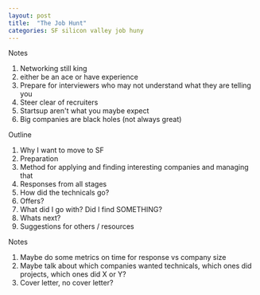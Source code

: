 ```yaml
---
layout: post
title:  "The Job Hunt"
categories: SF silicon valley job huny
---
```


Notes
1) Networking still king
2) either be an ace or have experience
3) Prepare for interviewers who may not understand what they are telling you
4) Steer clear of recruiters
5) Startsup aren't what you maybe expect
6) Big companies are black holes (not always great)

Outline
1) Why I want to move to SF
2) Preparation
3) Method for applying and finding interesting companies and managing that
4) Responses from all stages
5) How did the technicals go?
6) Offers?
7) What did I go with? Did I find SOMETHING?
8) Whats next?
9) Suggestions for others / resources

Notes
1) Maybe do some metrics on time for response vs company size
2) Maybe talk about which companies wanted technicals, which ones did projects, which ones did X or Y?
3) Cover letter, no cover letter?
